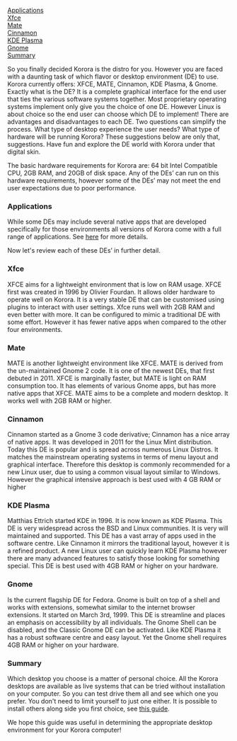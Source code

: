 [Applications](#Applications)  
[Xfce](#Xfce)  
[Mate](#Mate)  
[Cinnamon](#Cinnamon)  
[KDE Plasma](#Plasma)  
[Gnome](#Gnome)  
[Summary](#Summary)  

So you finally decided Korora is the distro for you. However you are faced with a daunting task of which flavor or desktop environment (DE) to use. Korora currently offers: XFCE, MATE, Cinnamon, KDE Plasma, & Gnome. Exactly what is the DE? It is a complete graphical interface for the end user that ties the various software systems together. Most proprietary operating systems implement only give you the choice of one DE. However Linux is about choice so the end user can choose which DE to implement!
There are advantages and disadvantages to each DE. Two questions can simplify the process. What type of desktop experience the user needs? What type of hardware will be running Korora? These suggestions below are only that, suggestions. Have fun and explore the DE world with Korora under that digital skin.

The basic hardware requirements for Korora are: 64 bit Intel Compatible CPU, 2GB RAM, and 20GB of disk space. Any of the DEs’ can run on this hardware requirements, however some of the DEs’ may not meet the end user expectations due to poor performance.  

### Applications <a name="Applications"></a>
While some DEs may include several native apps that are developed specifically for those environments all versions of Korora come with a full range of applications. See [here](https://kororaproject.org/discover) for more details.

Now let's review each of these DEs’ in further detail.

### Xfce <a name="Xfce"></a>
XFCE aims for a lightweight environment that is low on RAM usage. XFCE first was created in 1996 by Olivier Fourdan. It allows older hardware to operate well on Korora. It is a very stable DE that can be customised using plugins to interact with user settings. Xfce runs well with 2GB RAM and even better with more. It can be configured to mimic a traditional DE with some effort. However it has fewer native apps when compared to the other four environments.

### Mate <a name="Mate"></a>
MATE is another lightweight environment like XFCE. MATE is derived from the un-maintained Gnome 2 code. It is one of the newest DEs, that first debuted in 2011. XFCE is marginally faster, but MATE is light on RAM consumption too. It has elements of various Gnome apps, but has more native apps that XFCE.  MATE aims to be a complete and modern desktop. It works well with 2GB RAM or higher.

### Cinnamon <a name="Cinnamon"></a>
Cinnamon started as a Gnome 3 code derivative; Cinnamon has a nice array of native apps.  It was developed in 2011 for the Linux Mint distribution. Today this DE is popular and is spread across numerous Linux Distros. It matches the mainstream operating systems in terms of menu layout and graphical interface. Therefore this desktop is commonly recommended for a new Linux user, due to using a common visual layout similar to Windows. However the graphical intensive approach is best used with 4 GB RAM or higher

### KDE Plasma <a name="Plasma"></a>
Matthias Ettrich started KDE in 1996. It is now known as KDE Plasma. This DE is very widespread across the BSD and Linux communities. It is very will maintained and supported. This DE has a vast array of apps used in the software centre. Like Cinnamon it mirrors the traditional layout, however it is a refined product. A new Linux user can quickly learn KDE Plasma however there are many advanced features to satisfy those looking for something special. This DE is best used with 4GB RAM or higher on your hardware.

### Gnome <a name="Gnome"></a>
Is the current flagship DE for Fedora. Gnome is built on top of a shell and works with extensions, somewhat similar to the internet browser extensions. It started on March 3rd, 1999. This DE is streamline and places an emphasis on accessibility by all individuals. The Gnome Shell can be disabled, and the Classic Gnome DE can be activated. Like KDE  Plasma it has a robust software centre and easy layout. Yet the Gnome shell requires 4GB RAM or higher on your hardware.

### Summary <a name="Summary"></a>
Which desktop you choose is a matter of personal choice. All the Korora desktops are available as live systems that can be tried without installation on your computer. So you can test drive them all and see which one you prefer. You don't need to limit yourself to just one either. It is possible to install others along side you first choice, see [this guide](https://kororaproject.org/support/documentation/installing-other-desktops). 

We hope this guide was useful in determining the appropriate desktop environment for your Korora computer!
